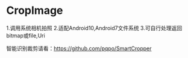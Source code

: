 # CropImage
1.调用系统相机拍照
2.适配Android10,Android7文件系统
3.可自行处理返回bitmap或file,Uri

智能识别裁剪请看：https://github.com/pqpo/SmartCropper
